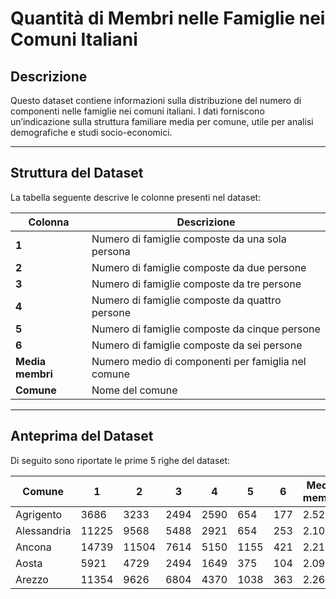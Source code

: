 # **Quantità di Membri nelle Famiglie nei Comuni Italiani**  

## **Descrizione**  
Questo dataset contiene informazioni sulla distribuzione del numero di componenti nelle famiglie nei comuni italiani. I dati forniscono un’indicazione sulla struttura familiare media per comune, utile per analisi demografiche e studi socio-economici.  

---

## **Struttura del Dataset**  
La tabella seguente descrive le colonne presenti nel dataset:  

| **Colonna**      | **Descrizione** |
|-----------------|----------------|
| **1**           | Numero di famiglie composte da una sola persona |
| **2**           | Numero di famiglie composte da due persone |
| **3**           | Numero di famiglie composte da tre persone |
| **4**           | Numero di famiglie composte da quattro persone |
| **5**           | Numero di famiglie composte da cinque persone |
| **6**           | Numero di famiglie composte da sei persone |
| **Media membri** | Numero medio di componenti per famiglia nel comune |
| **Comune**      | Nome del comune |

---

## **Anteprima del Dataset**  
Di seguito sono riportate le prime 5 righe del dataset:  

| Comune     | 1    | 2    | 3    | 4    | 5   | 6   | Media membri |
|-----------|------|------|------|------|-----|-----|--------------|
| Agrigento | 3686 | 3233 | 2494 | 2590 | 654 | 177 | 2.52         |
| Alessandria | 11225 | 9568 | 5488 | 2921 | 654 | 253 | 2.10         |
| Ancona    | 14739 | 11504 | 7614 | 5150 | 1155 | 421 | 2.21         |
| Aosta     | 5921 | 4729 | 2494 | 1649 | 375 | 104 | 2.09         |
| Arezzo    | 11354 | 9626 | 6804 | 4370 | 1038 | 363 | 2.26         |
